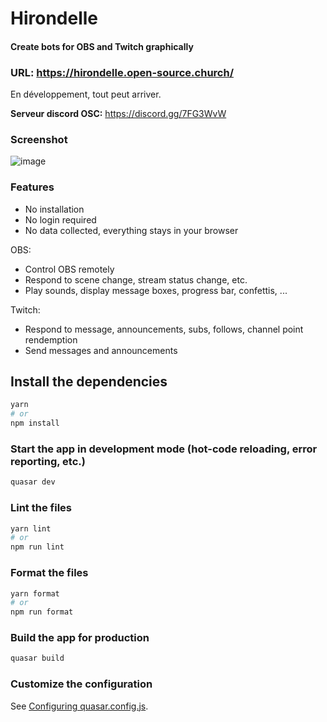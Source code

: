# Hirondelle

#### Create bots for OBS and Twitch graphically

### **URL: https://hirondelle.open-source.church/**

En développement, tout peut arriver.

**Serveur discord OSC:** https://discord.gg/7FG3WvW

### Screenshot

![image](https://github.com/open-source-church/hirondelle/assets/1192933/8ef60039-1f13-4ccc-89fd-fc2524f07d88)

### Features

- No installation
- No login required
- No data collected, everything stays in your browser

OBS:

- Control OBS remotely
- Respond to scene change, stream status change, etc.
- Play sounds, display message boxes, progress bar, confettis, ...

Twitch:

- Respond to message, announcements, subs, follows, channel point rendemption
- Send messages and announcements


## Install the dependencies
```bash
yarn
# or
npm install
```

### Start the app in development mode (hot-code reloading, error reporting, etc.)
```bash
quasar dev
```


### Lint the files
```bash
yarn lint
# or
npm run lint
```


### Format the files
```bash
yarn format
# or
npm run format
```



### Build the app for production
```bash
quasar build
```

### Customize the configuration
See [Configuring quasar.config.js](https://v2.quasar.dev/quasar-cli-vite/quasar-config-js).
